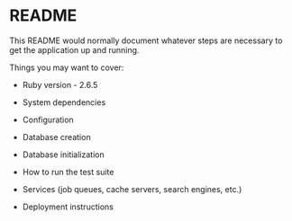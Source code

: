 # README

This README would normally document whatever steps are necessary to get the
application up and running.

Things you may want to cover:

* Ruby version - 2.6.5

* System dependencies

* Configuration

* Database creation

* Database initialization

* How to run the test suite

* Services (job queues, cache servers, search engines, etc.)

* Deployment instructions
